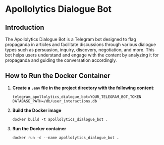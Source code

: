 # Apollolytics Dialogue Bot

## Introduction

The Apollolytics Dialogue Bot is a Telegram bot designed to flag propaganda in articles and facilitate discussions through various dialogue types such as persuasion, inquiry, discovery, negotiation, and more. This bot helps users understand and engage with the content by analyzing it for propaganda and guiding the conversation accordingly.

## How to Run the Docker Container

1. **Create a `.env` file in the project directory with the following content:**
   ```plaintext
   telegram_apollolytics_dialogue_bot=YOUR_TELEGRAM_BOT_TOKEN
   DATABASE_PATH=/db/user_interactions.db

2. **Build the Docker image**
    ```
    docker build -t apollolytics_dialogue_bot .

3. **Run the Docker container**
    ```
    docker run -d --name apollolytics_dialogue_bot .

